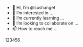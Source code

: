 - 👋 Hi, I’m @sushanget
- 👀 I’m interested in ...
- 🌱 I’m currently learning ...
- 💞️ I’m looking to collaborate on ...
- 📫 How to reach me ...

123456

<!---
sushanget/sushanget is a ✨ special ✨ repository because its `README.md` (this file) appears on your GitHub profile.
You can click the Preview link to take a look at your changes.
--->
